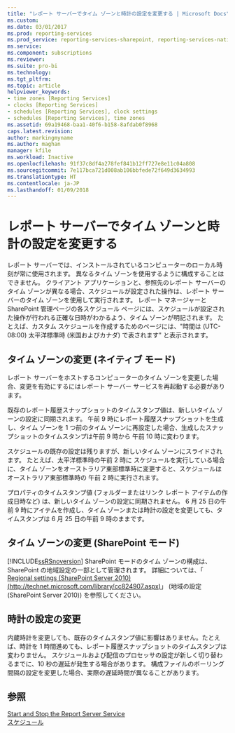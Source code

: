```yaml
---
title: "レポート サーバーでタイム ゾーンと時計の設定を変更する | Microsoft Docs"
ms.custom: 
ms.date: 03/01/2017
ms.prod: reporting-services
ms.prod_service: reporting-services-sharepoint, reporting-services-native
ms.service: 
ms.component: subscriptions
ms.reviewer: 
ms.suite: pro-bi
ms.technology: 
ms.tgt_pltfrm: 
ms.topic: article
helpviewer_keywords:
- time zones [Reporting Services]
- clocks [Reporting Services]
- schedules [Reporting Services], clock settings
- schedules [Reporting Services], time zones
ms.assetid: 69a19468-baa1-40f6-b158-8afdab0f8968
caps.latest.revision: 
author: markingmyname
ms.author: maghan
manager: kfile
ms.workload: Inactive
ms.openlocfilehash: 91f37c8df4a278fef841b12ff727e8e11c04a808
ms.sourcegitcommit: 7e117bca721d008ab106bbfede72f649d3634993
ms.translationtype: HT
ms.contentlocale: ja-JP
ms.lasthandoff: 01/09/2018
---
```

# <a name="change-time-zones-and-clock-settings-on-a-report-server"></a>レポート サーバーでタイム ゾーンと時計の設定を変更する
  レポート サーバーでは、インストールされているコンピューターのローカル時刻が常に使用されます。 異なるタイム ゾーンを使用するように構成することはできません。 クライアント アプリケーションと、参照先のレポート サーバーのタイム ゾーンが異なる場合、スケジュールが設定された操作は、レポート サーバーのタイム ゾーンを使用して実行されます。 レポート マネージャーと SharePoint 管理ページの各スケジュール ページには、スケジュールが設定された操作が行われる正確な日時がわかるよう、タイム ゾーンが明記されます。 たとえば、カスタム スケジュールを作成するためのページには、"時間は (UTC-08:00) 太平洋標準時 (米国およびカナダ) で表されます" と表示されます。  
  
## <a name="changing-the-time-zone-native-mode"></a>タイム ゾーンの変更 (ネイティブ モード)  
 レポート サーバーをホストするコンピューターのタイム ゾーンを変更した場合、変更を有効にするにはレポート サーバー サービスを再起動する必要があります。  
  
 既存のレポート履歴スナップショットのタイムスタンプ値は、新しいタイム ゾーンの設定に同期されます。 午前 9 時にレポート履歴スナップショットを生成し、タイム ゾーンを 1 つ前のタイム ゾーンに再設定した場合、生成したスナップショットのタイムスタンプは午前 9 時から 午前 10 時に変わります。  
  
 スケジュールの既存の設定は残りますが、新しいタイム ゾーンにスライドされます。 たとえば、太平洋標準時の午前 2 時に スケジュールを実行している場合に、タイム ゾーンをオーストラリア東部標準時に変更すると、スケジュールはオーストラリア東部標準時の 午前 2 時に実行されます。  
  
 プロパティのタイムスタンプ値 (フォルダーまたはリンク レポート アイテムの作成日時など) は、新しいタイム ゾーンの設定に同期されません。 6 月 25 日の午前 9 時にアイテムを作成し、タイム ゾーンまたは時計の設定を変更しても、タイムスタンプは 6 月 25 日の午前 9 時のままです。  
  
## <a name="changing-the-time-zone-sharepoint-mode"></a>タイム ゾーンの変更 (SharePoint モード)  
 [!INCLUDE[ssRSnoversion](../../includes/ssrsnoversion-md.md)] SharePoint モードのタイム ゾーンの構成は、SharePoint の地域設定の一部として管理されます。 詳細については、「 [Regional settings (SharePoint Server 2010) (http://technet.microsoft.com/library/cc824907.aspx)](http://technet.microsoft.com/library/cc824907.aspx)」 (地域の設定 (SharePoint Server 2010)) を参照してください。  
  
## <a name="changing-the-clock-settings"></a>時計の設定の変更  
 内蔵時計を変更しても、既存のタイムスタンプ値に影響はありません。たとえば、時計を 1 時間進めても、レポート履歴スナップショットのタイムスタンプは変わりません。 スケジュールおよび配信のプロセッサの設定が新しく切り替わるまでに、10 秒の遅延が発生する場合があります。 構成ファイルのポーリング間隔の設定を変更した場合、実際の遅延時間が異なることがあります。  
  
## <a name="see-also"></a>参照  
 [Start and Stop the Report Server Service](../../reporting-services/report-server/start-and-stop-the-report-server-service.md)   
 [スケジュール](../../reporting-services/subscriptions/schedules.md)  
  
  

